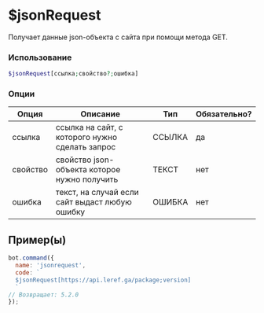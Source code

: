 # $jsonRequest

Получает данные json-объекта с сайта при помощи метода GET.

### Использование
 
```php
$jsonRequest[ссылка;свойство?;ошибка]
```

### Опции


| Опция | Описание | Тип | Обязательно? |
|--------|-------------|------|----------|
| ссылка | ссылка на сайт, с которого нужно сделать запрос | ССЫЛКА | да |
| свойство | свойство json-объекта которое нужно получить | ТЕКСТ | нет |
| ошибка | текст, на случай если сайт выдаст любую ошибку | ОШИБКА | нет |


## Пример(ы)

```javascript
bot.command({
  name: 'jsonrequest',
  code: `
  $jsonRequest[https://api.leref.ga/package;version]
  `
// Возвращает: 5.2.0
});
```
